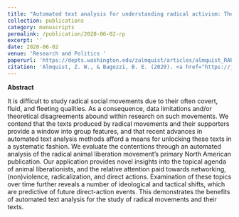 ```yaml
---
title: "Automated text analysis for understanding radical activism: The topical agenda of the North American animal liberation movement"
collection: publications
category: manuscripts
permalink: /publication/2020-06-02-rp
excerpt: ''
date: 2020-06-02
venue: 'Research and Politics '
paperurl: 'https://depts.washington.edu/zalmquist/articles/almquist_RAP.pdf'
citation: 'Almquist, Z. W., & Bagozzi, B. E. (2020). <a href="https://journals.sagepub.com/doi/10.1177/2053168020921742">Automated text analysis for understanding radical activism: The topical agenda of the North American animal liberation movement</a>. <i>Research & Politics</i>, 7(2).'
---
```





**Abstract**

It is difficult to study radical social movements due to their often covert, fluid, and fleeting qualities. As a consequence, data limitations and/or theoretical disagreements abound within research on such movements. We contend that the texts produced by radical movements and their supporters provide a window into group features, and that recent advances in automated text analysis methods afford a means for unlocking these texts in a systematic fashion. We evaluate the contentions through an automated analysis of the radical animal liberation movement’s primary North American publication. Our application provides novel insights into the topical agenda of animal liberationists, and the relative attention paid towards networking, (non)violence, radicalization, and direct actions. Examination of these topics over time further reveals a number of ideological and tactical shifts, which are predictive of future direct-action events. This demonstrates the benefits of automated text analysis for the study of radical movements and their texts.
